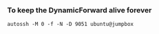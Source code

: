 ### To keep the DynamicForward alive forever
```shell
autossh -M 0 -f -N -D 9051 ubuntu@jumpbox
```
